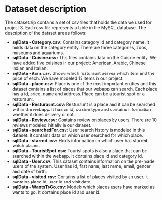 # Dataset description

The dataset.zip contains a set of csv files that holds the data we used for project 3. Each csv file represents a table in the MySQL database.
The description of the dataset are as follows:

* **sqlData - Category.csv:** Contains category id and category name. It holds data on the category entity. There are three categories, zoos, museums and aquariums.
* **sqlData - Cuisine.csv:** This files contains data on the Cuisine entity. We have added five cuisines in our project: American, Arabic, Chinese, Indian and Italian.
* **sqlData - item.csv:** Shows which resturaunt serves which item and the price of each. We have modeled 15 items in our project.
* **sqlData - place.csv:** Place is one of the most important entities and this dataset contains a list of places that our webapp can search. Each place has a id, price, name and address. Place can be a tourist spot or a resturaunt. 
* **sqlData - Resturaunt.csv:** Resturaunt is a place and it can be searched within the webapp. It has an id, cuisine type and contains information whether it does delivery or not.
* **sqlData - Review.csv:** Contains review on places by users. There are 10 reviews modeled initially in our dataset.
* **sqlData - searchedFor.csv:** User search history is modeled in this dataset. It contains data on which user searched for which place.
* **sqlData - starred.csv:** Holds information on which user has starred which places.
* **sqlData - TouristSpot.csv:** Tourist spots is also a place that can be searched within the webapp. It contains place id and category id.
* **sqlData - User.csv:** This dataset contains information on the pre-made users of the system. User has id, first name, last name, email, gender and date of birth.
* **sqlData - visited.csv:** Contains a list of places vistited by an user. It contains place id, user id and visit date.
* **sqlData - WantsToGo.csv:** Models which places users have marked as wants to go. It contains place id and user id.
